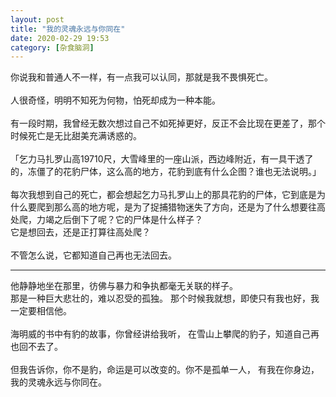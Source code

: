 ```yaml
---
layout: post
title: "我的灵魂永远与你同在"
date: 2020-02-29 19:53
category: [杂食脑洞]
---
```


你说我和普通人不一样，有一点我可以认同，那就是我不畏惧死亡。
<br>
<br>
人很奇怪，明明不知死为何物，怕死却成为一种本能。
<br><br>
有一段时期，我曾经无数次想过自己不如死掉更好，反正不会比现在更差了，那个时候死亡是无比甜美充满诱惑的。
<br><br>
「乞力马扎罗山高19710尺，大雪峰里的一座山派，西边峰附近，有一具干透了的，冻僵了的花豹尸体，这么高的地方，花豹到底有什么企图？谁也无法说明。」
<br><br>
每次我想到自己的死亡，都会想起乞力马扎罗山上的那具花豹的尸体，它到底是为什么要爬到那么高的地方呢，是为了捉捕猎物迷失了方向，还是为了什么想要往高处爬，力竭之后倒下了呢？它的尸体是什么样子？
<br>
它是想回去，还是正打算往高处爬？
<br>
<br>
不管怎么说，它都知道自己再也无法回去。

---

他静静地坐在那里，彷佛与暴力和争执都毫无关联的样子。
<br>
那是一种巨大悲壮的，难以忍受的孤独。
那个时候我就想，即使只有我也好，我一定要相信他。
<br><br>
海明威的书中有豹的故事，你曾经讲给我听，
在雪山上攀爬的豹子，知道自己再也回不去了。
<br><br>
但我告诉你，你不是豹，命运是可以改变的。你不是孤单一人，
有我在你身边，我的灵魂永远与你同在。